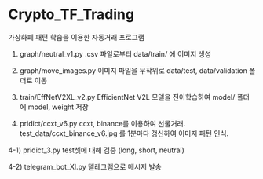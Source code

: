 # Crypto_TF_Trading
가상화폐 패턴 학습을 이용한 자동거래 프로그램

1) graph/neutral_v1.py
  .csv 파일로부터 data/train/ 에 이미지 생성

2) graph/move_images.py
  이미지 파일을 무작위로 data/test, data/validation 폴더로 이동
  
3) train/EffNetV2XL_v2.py
  EfficientNet V2L 모델을 전이학습하여 model/ 폴더에 model, weight 저장
  
4) pridict/ccxt_v6.py
  ccxt, binance를 이용하여 선물거래. test_data/ccxt_binance_v6.jpg 를 1분마다 갱신하여 이미지 패턴 인식.
  
  4-1) pridict_3.py
    test셋에 대해 검증 (long, short, neutral)
    
  4-2) telegram_bot_Xl.py
    텔레그램으로 메시지 발송
